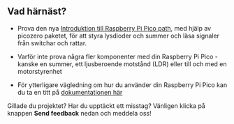 ## Vad härnäst?

- Prova den nya [Introduktion till Raspberry Pi Pico path](https://projects.raspberrypi.org/sv-SE/pathways/pico-intro), med hjälp av picozero paketet, för att styra lysdioder och summer och läsa signaler från switchar och rattar.

- Varför inte prova några fler komponenter med din Raspberry Pi Pico - kanske en summer, ett ljusberoende motstånd (LDR) eller till och med en motorstyrenhet

- För ytterligare vägledning om hur du använder din Raspberry Pi Pico kan du ta en titt på [dokumentationen här](https://www.raspberrypi.org/documentation/pico/getting-started/)

Gillade du projektet? Har du upptäckt ett misstag? Vänligen klicka på knappen **Send feedback** nedan och meddela oss!
